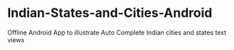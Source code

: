 # Indian-States-and-Cities-Android
Offline Android App to illustrate Auto Complete Indian cities and states text views
